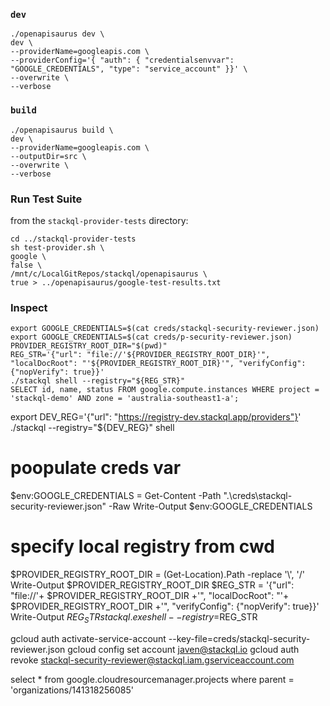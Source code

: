 ### `dev`

```
./openapisaurus dev \
dev \
--providerName=googleapis.com \
--providerConfig='{ "auth": { "credentialsenvvar": "GOOGLE_CREDENTIALS", "type": "service_account" }}' \
--overwrite \
--verbose
```


### `build`

```
./openapisaurus build \
dev \
--providerName=googleapis.com \
--outputDir=src \
--overwrite \
--verbose
```

### Run Test Suite

from the `stackql-provider-tests` directory:

```
cd ../stackql-provider-tests
sh test-provider.sh \
google \
false \
/mnt/c/LocalGitRepos/stackql/openapisaurus \
true > ../openapisaurus/google-test-results.txt
```

### Inspect

```
export GOOGLE_CREDENTIALS=$(cat creds/stackql-security-reviewer.json)
export GOOGLE_CREDENTIALS=$(cat creds/p-security-reviewer.json)
PROVIDER_REGISTRY_ROOT_DIR="$(pwd)"
REG_STR='{"url": "file://'${PROVIDER_REGISTRY_ROOT_DIR}'", "localDocRoot": "'${PROVIDER_REGISTRY_ROOT_DIR}'", "verifyConfig": {"nopVerify": true}}'
./stackql shell --registry="${REG_STR}"
SELECT id, name, status FROM google.compute.instances WHERE project = 'stackql-demo' AND zone = 'australia-southeast1-a';
```

export DEV_REG='{"url": "https://registry-dev.stackql.app/providers"}'
./stackql --registry="${DEV_REG}" shell


# poopulate creds var
$env:GOOGLE_CREDENTIALS = Get-Content -Path ".\creds\stackql-security-reviewer.json" -Raw
Write-Output $env:GOOGLE_CREDENTIALS

# specify local registry from cwd
$PROVIDER_REGISTRY_ROOT_DIR = (Get-Location).Path -replace '\\', '/'
Write-Output $PROVIDER_REGISTRY_ROOT_DIR
$REG_STR = '{"url": "file://'+ $PROVIDER_REGISTRY_ROOT_DIR +'", "localDocRoot": "'+ $PROVIDER_REGISTRY_ROOT_DIR +'", "verifyConfig": {"nopVerify": true}}'
Write-Output $REG_STR
stackql.exe shell --registry=$REG_STR

gcloud auth activate-service-account --key-file=creds/stackql-security-reviewer.json
gcloud config set account javen@stackql.io
gcloud auth revoke stackql-security-reviewer@stackql.iam.gserviceaccount.com

select * from google.cloudresourcemanager.projects where parent = 'organizations/141318256085'